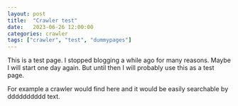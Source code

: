 ```yaml
---
layout: post
title:  "Crawler test"
date:   2023-06-26 12:00:00
categories: crawler
tags: ["crawler", "test", "dummypages"]
---
```


This is a test page. I stopped blogging a while ago for many reasons. Maybe I will start one day again. But until then I will probably use this as a test page.

For example a crawler would find here and it would be easily searchable by dddddddddd text.
